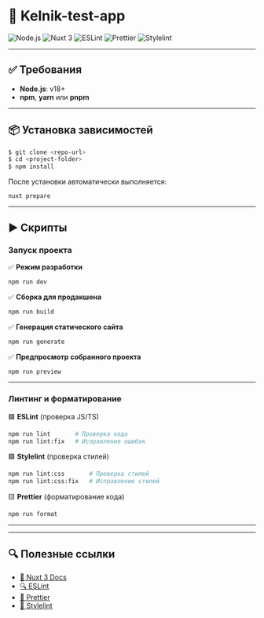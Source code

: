# 🚀 Kelnik-test-app

![Node.js](https://img.shields.io/badge/node-%3E%3D18-green)
![Nuxt 3](https://img.shields.io/badge/Nuxt-3-00DC82?logo=nuxt.js)
![ESLint](https://img.shields.io/badge/code%20style-ESLint-4B32C3?logo=eslint)
![Prettier](https://img.shields.io/badge/code%20formatter-Prettier-F7B93E?logo=prettier)
![Stylelint](https://img.shields.io/badge/stylelint-CSS%20Lint-263238?logo=stylelint)

---

## ✅ Требования

- **Node.js**: v18+
- **npm**, **yarn** или **pnpm**

---

## 📦 Установка зависимостей

```bash
$ git clone <repo-url>
$ cd <project-folder>
$ npm install
```

После установки автоматически выполняется:

```
nuxt prepare
```

---

## ▶️ Скрипты

### **Запуск проекта**

✅ **Режим разработки**
```bash
npm run dev
```

✅ **Сборка для продакшена**
```bash
npm run build
```

✅ **Генерация статического сайта**
```bash
npm run generate
```

✅ **Предпросмотр собранного проекта**
```bash
npm run preview
```

---

### **Линтинг и форматирование**

🟪 **ESLint** (проверка JS/TS)
```bash
npm run lint       # Проверка кода
npm run lint:fix   # Исправление ошибок
```

🟩 **Stylelint** (проверка стилей)
```bash
npm run lint:css       # Проверка стилей
npm run lint:css:fix   # Исправление стилей
```

🟨 **Prettier** (форматирование кода)
```bash
npm run format
```

---

---

## 🔍 Полезные ссылки

- [📘 Nuxt 3 Docs](https://nuxt.com/docs)
- [🔍 ESLint](https://eslint.org/)
- [🎨 Prettier](https://prettier.io/)
- [💅 Stylelint](https://stylelint.io/)

